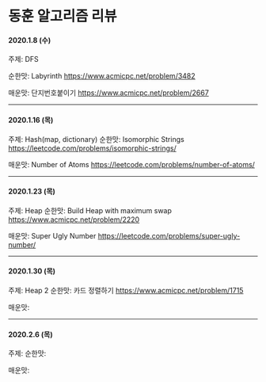 # 동훈 알고리즘 리뷰


#### 2020.1.8 (수)
주제: DFS

순한맛: 
Labyrinth
https://www.acmicpc.net/problem/3482

매운맛:
단지번호붙이기
https://www.acmicpc.net/problem/2667


---
#### 2020.1.16 (목)
주제: Hash(map, dictionary)
순한맛: 
Isomorphic Strings
https://leetcode.com/problems/isomorphic-strings/

매운맛:
Number of Atoms
https://leetcode.com/problems/number-of-atoms/


---
#### 2020.1.23 (목)
주제: Heap
순한맛: 
Build Heap with maximum swap
https://www.acmicpc.net/problem/2220

매운맛:
Super Ugly Number
https://leetcode.com/problems/super-ugly-number/

---
#### 2020.1.30 (목)
주제: Heap 2
순한맛: 
카드 정렬하기
https://www.acmicpc.net/problem/1715

매운맛:




---
#### 2020.2.6 (목)
주제: 
순한맛: 

매운맛:
